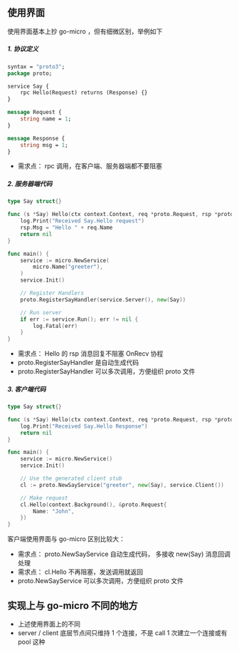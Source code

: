 ## 使用界面

使用界面基本上抄 go-micro ，但有细微区别，举例如下

##### 1. 协议定义

```protobuf
syntax = "proto3";
package proto;

service Say {
    rpc Hello(Request) returns (Response) {}
}

message Request {
    string name = 1;
}

message Response {
    string msg = 1;
}
```

- 需求点： rpc 调用，在客户端、服务器端都不要阻塞

##### 2. 服务器端代码

```go
type Say struct{}

func (s *Say) Hello(ctx context.Context, req *proto.Request, rsp *proto.Response) error {
    log.Print("Received Say.Hello request")
    rsp.Msg = "Hello " + req.Name
    return nil
}

func main() {
    service := micro.NewService(
        micro.Name("greeter"),
    )
    service.Init()

    // Register Handlers
    proto.RegisterSayHandler(service.Server(), new(Say))

    // Run server
    if err := service.Run(); err != nil {
        log.Fatal(err)
    }
}
```
- 需求点： Hello 的 rsp 消息回复不阻塞 OnRecv 协程
- proto.RegisterSayHandler 是自动生成代码
- proto.RegisterSayHandler 可以多次调用，方便组织 proto 文件

##### 3. 客户端代码

```go
type Say struct{}

func (s *Say) Hello(ctx context.Context, req *proto.Request, rsp *proto.Response) error {
    log.Print("Received Say.Hello Response")
    return nil
}

func main() {
    service := micro.NewService()
    service.Init()

    // Use the generated client stub
    cl := proto.NewSayService("greeter", new(Say), service.Client())

    // Make request
    cl.Hello(context.Background(), &proto.Request{
        Name: "John",
    })
}
```

客户端使用界面与 go-micro 区别比较大：
- 需求点： proto.NewSayService 自动生成代码， 多接收 new(Say) 消息回调处理
- 需求点： cl.Hello 不再阻塞，发送调用就返回
- proto.NewSayService 可以多次调用，方便组织 proto 文件

## 实现上与 go-micro 不同的地方

- 上述使用界面上的不同
- server / client 底层节点间只维持 1 个连接，不是 call 1 次建立一个连接或有 pool 这种
